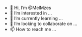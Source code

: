 - 👋 Hi, I’m @MelMzes
- 👀 I’m interested in ...
- 🌱 I’m currently learning ...
- 💞️ I’m looking to collaborate on ...
- 📫 How to reach me ...

<!---
MelMzes/MelMzes is a ✨ special ✨ repository because its `README.md` (this file) appears on your GitHub profile.
You can click the Preview link to take a look at your changes.
--->
